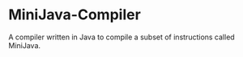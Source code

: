 # MiniJava-Compiler
A compiler written in Java to compile a subset of instructions called MiniJava.
